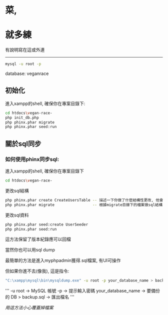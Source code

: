# 菜, 
# 就多練

有說明寫在這或外連

-----------------------------------------------------------------------

```bash
mysql -u root -p
```
database: veganrace

## 初始化

進入xampp的shell, 確保你在專案目錄下:
```bash
cd htdocs\vegan-race-
php init_db.php          
php phinx.phar migrate   
php phinx.phar seed:run
```

## 關於sql同步


### 如何使用phinx同步sql:

進入xampp的shell, 確保你在專案目錄下
```bash
cd htdocs\vegan-race-
```

更改sql結構
```bash
php phinx.phar create CreateUsersTable -- 描述一下你做了什麼結構性更改, 他會在migrate目錄下創建一個帶有該名稱的migrate檔案, 已經寫了一個範例在該目錄下, 照著寫即可
php phinx.phar migrate                 -- 根據migrate目錄下的檔案做sql結構的更改, 如果要同步直接跑這行
```

更改sql資料
```bash
php phinx.phar seed:create UserSeeder
php phinx.phar seed:run
```

這方法保留了版本紀錄應可以回檔


當然你也可以用sql dump

最簡單的方法是進入myphpadmin獲得.sql檔案, 有UI可操作

但如果你進不去(像我), 這是指令:
```bash
"C:\xampp\mysql\bin\mysqldump.exe" -u root -p your_database_name > backup.sql
```

'''
-u root → MySQL 帳號
-p → 提示輸入密碼
your_database_name → 要備份的 DB
\> backup.sql → 匯出檔名
'''

*用這方法小心覆蓋掉檔案*
